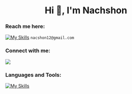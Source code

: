                                                  
<p>

<h1 align="center">Hi 👋, I'm Nachshon</h1>

### Reach me here:
[![My Skills](https://skills.thijs.gg/icons?i=gmail&theme=dark)](https://skills.thijs.gg) `nacshon12@gmail.com` 


### Connect with me:
 <a href="https://www.linkedin.com/in/nbar-sela/">
    <img src="https://skillicons.dev/icons?i=linkedin" />
  </a>


### Languages and Tools:

[![My Skills](https://skills.thijs.gg/icons?i=java,python,c,cpp,nodejs,javascript,typescript,react,mysql,mongodb,firebase&theme=dark)](https://skills.thijs.gg)

</p>
